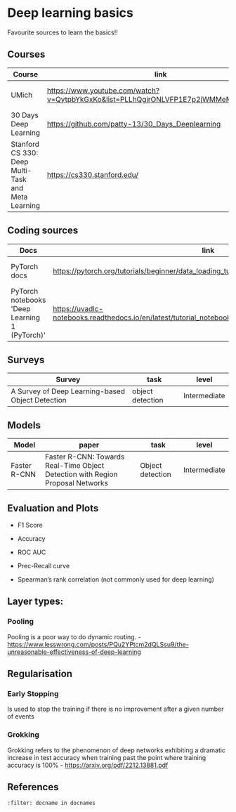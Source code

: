 # Deep learning basics

Favourite sources to learn the basics!!


## Courses

| Course | link | topic | level |
|---|---|---|---|
| UMich | https://www.youtube.com/watch?v=QytpbYkGxKo&list=PLLhQgjrONLVFP1E7p2jWMMeM2FWUf2Qc7 | deep learning intro | beginner 
| 30 Days Deep Learning | https://github.com/patty-13/30_Days_Deeplearning | deep learning intro | beginner |
| Stanford CS 330: Deep Multi-Task and Meta Learning | https://cs330.stanford.edu/ | meta learning | intermediate |

## Coding sources
| Docs | link | topic | level |
|---|---|---|---|
| PyTorch docs | https://pytorch.org/tutorials/beginner/data_loading_tutorial.html | load data and train a model | beginner |
| PyTorch notebooks 'Deep Learning 1 (PyTorch)' | https://uvadlc-notebooks.readthedocs.io/en/latest/tutorial_notebooks/tutorial2/Introduction_to_PyTorch.html | Model types - ready to train, with explanations | multiple |

## Surveys

| Survey | task | level |
|---|---|---|
| A Survey of Deep Learning-based Object Detection | object detection | Intermediate |


## Models

| Model | paper | task | level | 
|---|---|---|---|
| Faster R-CNN | Faster R-CNN: Towards Real-Time Object Detection with Region Proposal Networks | Object detection | Intermediate |


## Evaluation and Plots

* F1 Score
* Accuracy
* ROC AUC
* Prec-Recall curve


* Spearman’s rank correlation (not commonly used for deep learning)


## Layer types:

### Pooling
Pooling is a poor way to do dynamic routing. - https://www.lesswrong.com/posts/PQu2YPtcm2dQLSsu9/the-unreasonable-effectiveness-of-deep-learning


## Regularisation

### Early Stopping
Is used to stop the training if there is no improvement after a given number of events

### Grokking
Grokking refers to the phenomenon of deep networks exhibiting a dramatic increase in test accuracy when training past the point where training accuracy is 100% - https://arxiv.org/pdf/2212.13881.pdf


## References
```{bibliography}
:filter: docname in docnames
```

